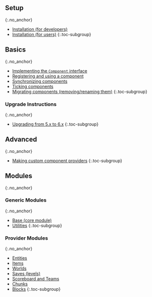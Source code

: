 ## Setup
{:.no_anchor}
- [Installation (for developers)](/wiki/cardinal-components-api/dev-install)
- [Installation (for users)](/wiki/cardinal-components-api/user-install)
{:.toc-subgroup}

## Basics
{:.no_anchor}
- [Implementing the `Component` interface](/wiki/cardinal-components-api/implementing-component)
- [Registering and using a component](/wiki/cardinal-components-api/registration)
- [Synchronizing components](/wiki/cardinal-components-api/synchronization)
- [Ticking components](/wiki/cardinal-components-api/ticking)
- [Migrating components (removing/renaming them)](/wiki/cardinal-components-api/migrating-components)
{:.toc-subgroup}

### Upgrade Instructions
{:.no_anchor}
- [Upgrading from 5.x to 6.x](/wiki/cardinal-components-api/upgrade-instructions/CCA-6-changes)
{:.toc-subgroup}

## Advanced
{:.no_anchor}
- [Making custom component providers](/wiki/cardinal-components-api/advanced/custom-component-providers)
{:.toc-subgroup}

## Modules
{:.no_anchor}

### Generic Modules
{:.no_anchor}
- [Base (core module)](/wiki/cardinal-components-api/modules/base)
- [Utilities](/wiki/cardinal-components-api/modules/util)
{:.toc-subgroup}

### Provider Modules
{:.no_anchor}
- [Entities](/wiki/cardinal-components-api/modules/entity)
- [Items](/wiki/cardinal-components-api/modules/item)
- [Worlds](/wiki/cardinal-components-api/modules/world)
- [Saves (levels)](/wiki/cardinal-components-api/modules/level)
- [Scoreboard and Teams](/wiki/cardinal-components-api/modules/scoreboard)
- [Chunks](/wiki/cardinal-components-api/modules/chunk)
- [Blocks](/wiki/cardinal-components-api/modules/block)
{:.toc-subgroup}
